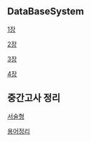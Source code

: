## DataBaseSystem


 
[1장](https://github.com/MoSonLee/DataBaseSystem/issues/1)

[2장](https://github.com/MoSonLee/DataBaseSystem/issues/2)

[3장](https://github.com/MoSonLee/DataBaseSystem/issues/3)

[4장](https://github.com/MoSonLee/DataBaseSystem/issues/4)
</br>

## 중간고사 정리
[서술형](https://github.com/MoSonLee/DataBaseSystem/issues/5#issuecomment-945419313)

[용어정리](https://github.com/MoSonLee/DataBaseSystem/issues/#6)
</br>
